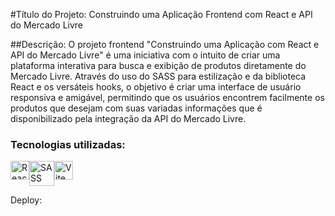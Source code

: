 #Título do Projeto:
Construindo uma Aplicação Frontend com React e API do Mercado Livre

##Descrição:
O projeto frontend "Construindo uma Aplicação com React e API do Mercado Livre" é uma iniciativa com o intuito de criar uma plataforma interativa para busca e exibição de produtos diretamente do Mercado Livre. Através do uso  do SASS para estilização e da biblioteca React e os versáteis hooks, o objetivo é criar uma interface de usuário responsiva e amigável, permitindo que os usuários encontrem facilmente os produtos que desejam com suas variadas informações que é disponibilizado pela integração da API do Mercado Livre.

<div>
    <h3>Tecnologias utilizadas:</h3>
    <div style="display: flex;">
        <img src="https://cdn.jsdelivr.net/gh/devicons/devicon/icons/react/react-original.svg" width="30" height="30" alt="React"/>
        <img src="https://cdn.jsdelivr.net/gh/devicons/devicon/icons/sass/sass-original.svg" width="40" height="40" alt="SASS"/>
        <img src="https://logospng.org/download/vite-js/vite-js-4096-logo.png" width="30" height="30" alt="Vite"/> 
    </div>
</div>

Deploy: 
